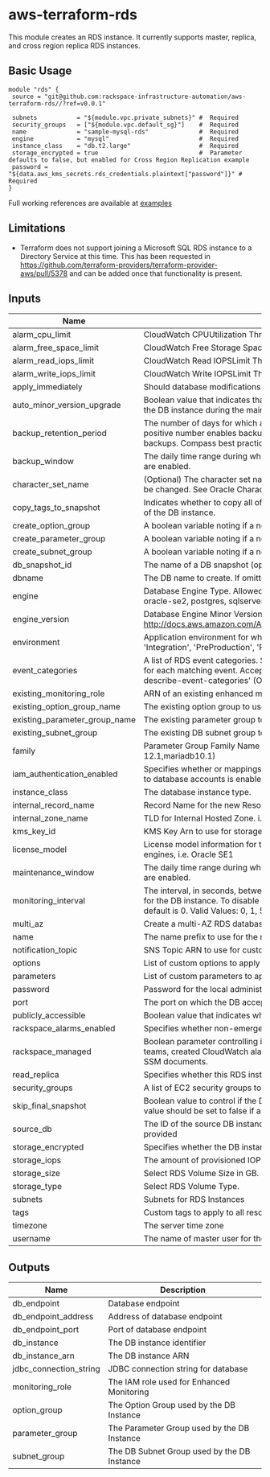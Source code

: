 # aws-terraform-rds

This module creates an RDS instance.  It currently supports master, replica, and cross region replica RDS instances.

## Basic Usage

```
module "rds" {
 source = "git@github.com:rackspace-infrastructure-automation/aws-terraform-rds//?ref=v0.0.1"

 subnets           = "${module.vpc.private_subnets}" #  Required
 security_groups   = ["${module.vpc.default_sg}"]    #  Required
 name              = "sample-mysql-rds"              #  Required
 engine            = "mysql"                         #  Required
 instance_class    = "db.t2.large"                   #  Required
 storage_encrypted = true                            #  Parameter defaults to false, but enabled for Cross Region Replication example
 password = "${data.aws_kms_secrets.rds_credentials.plaintext["password"]}" #  Required
}
```

Full working references are available at [examples](examples)
## Limitations

- Terraform does not support joining a Microsoft SQL RDS instance to a Directory Service at this time.  This has been requested in https://github.com/terraform-providers/terraform-provider-aws/pull/5378 and can be added once that functionality is present.


## Inputs

| Name | Description | Type | Default | Required |
|------|-------------|:----:|:-----:|:-----:|
| alarm_cpu_limit | CloudWatch CPUUtilization Threshold | string | `60` | no |
| alarm_free_space_limit | CloudWatch Free Storage Space Limit Threshold (Bytes) | string | `1024000000` | no |
| alarm_read_iops_limit | CloudWatch Read IOPSLimit Threshold | string | `100` | no |
| alarm_write_iops_limit | CloudWatch Write IOPSLimit Threshold | string | `100` | no |
| apply_immediately | Should database modifications be applied immediately? | string | `false` | no |
| auto_minor_version_upgrade | Boolean value that indicates that minor engine upgrades will be applied automatically to the DB instance during the maintenance window | string | `true` | no |
| backup_retention_period | The number of days for which automated backups are retained. Setting this parameter to a positive number enables backups. Setting this parameter to 0 disables automated backups. Compass best practice is 30 or more days. | string | `35` | no |
| backup_window | The daily time range during which automated backups are created if automated backups are enabled. | string | `05:00-06:00` | no |
| character_set_name | (Optional) The character set name to use for DB encoding in Oracle instances. This can't be changed. See Oracle Character Sets Supported in Amazon RDS for more information. | string | `` | no |
| copy_tags_to_snapshot | Indicates whether to copy all of the user-defined tags from the DB instance to snapshots of the DB instance. | string | `true` | no |
| create_option_group | A boolean variable noting if a new option group should be created. | string | `true` | no |
| create_parameter_group | A boolean variable noting if a new parameter group should be created. | string | `true` | no |
| create_subnet_group | A boolean variable noting if a new DB subnet group should be created. | string | `true` | no |
| db_snapshot_id | The name of a DB snapshot (optional). | string | `` | no |
| dbname | The DB name to create. If omitted, no database is created initially | string | `` | no |
| engine | Database Engine Type.  Allowed values: mariadb, mysql, oracle-ee, oracle-se, oracle-se1, oracle-se2, postgres, sqlserver-ee, sqlserver-ex, sqlserver-se, sqlserver-web | string | - | yes |
| engine_version | Database Engine Minor Version http://docs.aws.amazon.com/AmazonRDS/latest/APIReference/API_CreateDBInstance.html | string | `` | no |
| environment | Application environment for which this network is being created. one of: ('Development', 'Integration', 'PreProduction', 'Production', 'QA', 'Staging', 'Test') | string | `Development` | no |
| event_categories | A list of RDS event categories.  Submissions will be made to the provided NotificationTopic for each matching event. Acceptable values can be found with the CLI command 'aws rds describe-event-categories' (OPTIONAL) | list | `<list>` | no |
| existing_monitoring_role | ARN of an existing enhanced monitoring role to use for this instance. (OPTIONAL) | string | `` | no |
| existing_option_group_name | The existing option group to use for this instance. (OPTIONAL) | string | `` | no |
| existing_parameter_group_name | The existing parameter group to use for this instance. (OPTIONAL) | string | `` | no |
| existing_subnet_group | The existing DB subnet group to use for this instance (OPTIONAL) | string | `` | no |
| family | Parameter Group Family Name (ex. mysql5.7,sqlserver-se-12.0,postgres9.5,oracle-se-12.1,mariadb10.1) | string | `` | no |
| iam_authentication_enabled | Specifies whether or mappings of AWS Identity and Access Management (IAM) accounts to database accounts is enabled | string | `false` | no |
| instance_class | The database instance type. | string | - | yes |
| internal_record_name | Record Name for the new Resource Record in the Internal Hosted Zone. i.e. alb.aws.com | string | `` | no |
| internal_zone_name | TLD for Internal Hosted Zone. i.e. mycompany.local | string | `` | no |
| kms_key_id | KMS Key Arn to use for storage encryption. (OPTIONAL) | string | `` | no |
| license_model | License model information for this DB instance. Optional, but required for some DB engines, i.e. Oracle SE1 | string | `` | no |
| maintenance_window | The daily time range during which automated backups are created if automated backups are enabled. | string | `Sun:07:00-Sun:08:00` | no |
| monitoring_interval | The interval, in seconds, between points when Enhanced Monitoring metrics are collected for the DB instance. To disable collecting Enhanced Monitoring metrics, specify 0. The default is 0. Valid Values: 0, 1, 5, 10, 15, 30, 60. | string | `0` | no |
| multi_az | Create a multi-AZ RDS database instance | string | `true` | no |
| name | The name prefix to use for the resources created in this module. | string | - | yes |
| notification_topic | SNS Topic ARN to use for customer notifications from CloudWatch alarms. (OPTIONAL) | string | `` | no |
| options | List of custom options to apply to the option group. | list | `<list>` | no |
| parameters | List of custom parameters to apply to the parameter group. | list | `<list>` | no |
| password | Password for the local administrator account. | string | - | yes |
| port | The port on which the DB accepts connections | string | `` | no |
| publicly_accessible | Boolean value that indicates whether the database instance is an Internet-facing instance. | string | `false` | no |
| rackspace_alarms_enabled | Specifies whether non-emergency rackspace alarms will create a ticket. | string | `false` | no |
| rackspace_managed | Boolean parameter controlling if instance will be fully managed by Rackspace support teams, created CloudWatch alarms that generate tickets, and utilize Rackspace managed SSM documents. | string | `true` | no |
| read_replica | Specifies whether this RDS instance is a read replica. | string | `false` | no |
| security_groups | A list of EC2 security groups to assign to this resource | list | - | yes |
| skip_final_snapshot | Boolean value to control if the DB instance will take a final snapshot when destroyed.  This value should be set to false if a final snapshot is desired. | string | `false` | no |
| source_db | The ID of the source DB instance.  For cross region replicas, the full ARN should be provided | string | `` | no |
| storage_encrypted | Specifies whether the DB instance is encrypted | string | `false` | no |
| storage_iops | The amount of provisioned IOPS. Setting this implies a storage_type of 'io1' | string | `0` | no |
| storage_size | Select RDS Volume Size in GB. | string | `` | no |
| storage_type | Select RDS Volume Type. | string | `gp2` | no |
| subnets | Subnets for RDS Instances | list | - | yes |
| tags | Custom tags to apply to all resources. | map | `<map>` | no |
| timezone | The server time zone | string | `` | no |
| username | The name of master user for the client DB instance. | string | `dbadmin` | no |

## Outputs

| Name | Description |
|------|-------------|
| db_endpoint | Database endpoint |
| db_endpoint_address | Address of database endpoint |
| db_endpoint_port | Port of database endpoint |
| db_instance | The DB instance identifier |
| db_instance_arn | The DB instance ARN |
| jdbc_connection_string | JDBC connection string for database |
| monitoring_role | The IAM role used for Enhanced Monitoring |
| option_group | The Option Group used by the DB Instance |
| parameter_group | The Parameter Group used by the DB Instance |
| subnet_group | The DB Subnet Group used by the DB Instance |

